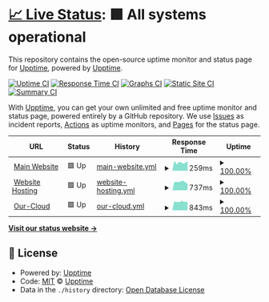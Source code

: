 # [📈 Live Status](https://status.therainbow.dev): <!--live status--> **🟩 All systems operational**

This repository contains the open-source uptime monitor and status page for [Upptime](https://upptime.js.org), powered by [Upptime](https://github.com/upptime/upptime).

[![Uptime CI](https://github.com/TheRainbowDev/upptime-monitor/workflows/Uptime%20CI/badge.svg)](https://github.com/upptime/upptime/actions?query=workflow%3A%22Uptime+CI%22)
[![Response Time CI](https://github.com/TheRainbowDev/upptime-monitor/workflows/Response%20Time%20CI/badge.svg)](https://github.com/upptime/upptime/actions?query=workflow%3A%22Response+Time+CI%22)
[![Graphs CI](https://github.com/TheRainbowDev/upptime-monitor/workflows/Graphs%20CI/badge.svg)](https://github.com/upptime/upptime/actions?query=workflow%3A%22Graphs+CI%22)
[![Static Site CI](https://github.com/TheRainbowDev/upptime-monitor/workflows/Static%20Site%20CI/badge.svg)](https://github.com/upptime/upptime/actions?query=workflow%3A%22Static+Site+CI%22)
[![Summary CI](https://github.com/TheRainbowDev/upptime-monitor/workflows/Summary%20CI/badge.svg)](https://github.com/upptime/upptime/actions?query=workflow%3A%22Summary+CI%22)

With [Upptime](https://upptime.js.org), you can get your own unlimited and free uptime monitor and status page, powered entirely by a GitHub repository. We use [Issues](https://github.com/upptime/upptime/issues) as incident reports, [Actions](https://github.com/upptime/upptime/actions) as uptime monitors, and [Pages](https://status.therainbow.dev) for the status page.

<!--start: status pages-->
<!-- This summary is generated by Upptime (https://github.com/upptime/upptime) -->
<!-- Do not edit this manually, your changes will be overwritten -->
<!-- prettier-ignore -->
| URL | Status | History | Response Time | Uptime |
| --- | ------ | ------- | ------------- | ------ |
| <img alt="" src="https://favicons.githubusercontent.com/therainbow.dev" height="13"> [Main Website](https://therainbow.dev) | 🟩 Up | [main-website.yml](https://github.com/TheRainbowDev/upptime-monitor/commits/HEAD/history/main-website.yml) | <details><summary><img alt="Response time graph" src="./graphs/main-website/response-time-week.png" height="20"> 259ms</summary><br><a href="https://status.therainbow.dev/history/main-website"><img alt="Response time 322" src="https://img.shields.io/endpoint?url=https%3A%2F%2Fraw.githubusercontent.com%2FTheRainbowDev%2Fupptime-monitor%2FHEAD%2Fapi%2Fmain-website%2Fresponse-time.json"></a><br><a href="https://status.therainbow.dev/history/main-website"><img alt="24-hour response time 166" src="https://img.shields.io/endpoint?url=https%3A%2F%2Fraw.githubusercontent.com%2FTheRainbowDev%2Fupptime-monitor%2FHEAD%2Fapi%2Fmain-website%2Fresponse-time-day.json"></a><br><a href="https://status.therainbow.dev/history/main-website"><img alt="7-day response time 259" src="https://img.shields.io/endpoint?url=https%3A%2F%2Fraw.githubusercontent.com%2FTheRainbowDev%2Fupptime-monitor%2FHEAD%2Fapi%2Fmain-website%2Fresponse-time-week.json"></a><br><a href="https://status.therainbow.dev/history/main-website"><img alt="30-day response time 277" src="https://img.shields.io/endpoint?url=https%3A%2F%2Fraw.githubusercontent.com%2FTheRainbowDev%2Fupptime-monitor%2FHEAD%2Fapi%2Fmain-website%2Fresponse-time-month.json"></a><br><a href="https://status.therainbow.dev/history/main-website"><img alt="1-year response time 322" src="https://img.shields.io/endpoint?url=https%3A%2F%2Fraw.githubusercontent.com%2FTheRainbowDev%2Fupptime-monitor%2FHEAD%2Fapi%2Fmain-website%2Fresponse-time-year.json"></a></details> | <details><summary><a href="https://status.therainbow.dev/history/main-website">100.00%</a></summary><a href="https://status.therainbow.dev/history/main-website"><img alt="All-time uptime 100.00%" src="https://img.shields.io/endpoint?url=https%3A%2F%2Fraw.githubusercontent.com%2FTheRainbowDev%2Fupptime-monitor%2FHEAD%2Fapi%2Fmain-website%2Fuptime.json"></a><br><a href="https://status.therainbow.dev/history/main-website"><img alt="24-hour uptime 100.00%" src="https://img.shields.io/endpoint?url=https%3A%2F%2Fraw.githubusercontent.com%2FTheRainbowDev%2Fupptime-monitor%2FHEAD%2Fapi%2Fmain-website%2Fuptime-day.json"></a><br><a href="https://status.therainbow.dev/history/main-website"><img alt="7-day uptime 100.00%" src="https://img.shields.io/endpoint?url=https%3A%2F%2Fraw.githubusercontent.com%2FTheRainbowDev%2Fupptime-monitor%2FHEAD%2Fapi%2Fmain-website%2Fuptime-week.json"></a><br><a href="https://status.therainbow.dev/history/main-website"><img alt="30-day uptime 100.00%" src="https://img.shields.io/endpoint?url=https%3A%2F%2Fraw.githubusercontent.com%2FTheRainbowDev%2Fupptime-monitor%2FHEAD%2Fapi%2Fmain-website%2Fuptime-month.json"></a><br><a href="https://status.therainbow.dev/history/main-website"><img alt="1-year uptime 100.00%" src="https://img.shields.io/endpoint?url=https%3A%2F%2Fraw.githubusercontent.com%2FTheRainbowDev%2Fupptime-monitor%2FHEAD%2Fapi%2Fmain-website%2Fuptime-year.json"></a></details>
| <img alt="" src="https://favicons.githubusercontent.com/rainbowdev.host" height="13"> [Website Hosting](https://rainbowdev.host) | 🟩 Up | [website-hosting.yml](https://github.com/TheRainbowDev/upptime-monitor/commits/HEAD/history/website-hosting.yml) | <details><summary><img alt="Response time graph" src="./graphs/website-hosting/response-time-week.png" height="20"> 737ms</summary><br><a href="https://status.therainbow.dev/history/website-hosting"><img alt="Response time 1199" src="https://img.shields.io/endpoint?url=https%3A%2F%2Fraw.githubusercontent.com%2FTheRainbowDev%2Fupptime-monitor%2FHEAD%2Fapi%2Fwebsite-hosting%2Fresponse-time.json"></a><br><a href="https://status.therainbow.dev/history/website-hosting"><img alt="24-hour response time 785" src="https://img.shields.io/endpoint?url=https%3A%2F%2Fraw.githubusercontent.com%2FTheRainbowDev%2Fupptime-monitor%2FHEAD%2Fapi%2Fwebsite-hosting%2Fresponse-time-day.json"></a><br><a href="https://status.therainbow.dev/history/website-hosting"><img alt="7-day response time 737" src="https://img.shields.io/endpoint?url=https%3A%2F%2Fraw.githubusercontent.com%2FTheRainbowDev%2Fupptime-monitor%2FHEAD%2Fapi%2Fwebsite-hosting%2Fresponse-time-week.json"></a><br><a href="https://status.therainbow.dev/history/website-hosting"><img alt="30-day response time 760" src="https://img.shields.io/endpoint?url=https%3A%2F%2Fraw.githubusercontent.com%2FTheRainbowDev%2Fupptime-monitor%2FHEAD%2Fapi%2Fwebsite-hosting%2Fresponse-time-month.json"></a><br><a href="https://status.therainbow.dev/history/website-hosting"><img alt="1-year response time 1199" src="https://img.shields.io/endpoint?url=https%3A%2F%2Fraw.githubusercontent.com%2FTheRainbowDev%2Fupptime-monitor%2FHEAD%2Fapi%2Fwebsite-hosting%2Fresponse-time-year.json"></a></details> | <details><summary><a href="https://status.therainbow.dev/history/website-hosting">100.00%</a></summary><a href="https://status.therainbow.dev/history/website-hosting"><img alt="All-time uptime 100.00%" src="https://img.shields.io/endpoint?url=https%3A%2F%2Fraw.githubusercontent.com%2FTheRainbowDev%2Fupptime-monitor%2FHEAD%2Fapi%2Fwebsite-hosting%2Fuptime.json"></a><br><a href="https://status.therainbow.dev/history/website-hosting"><img alt="24-hour uptime 100.00%" src="https://img.shields.io/endpoint?url=https%3A%2F%2Fraw.githubusercontent.com%2FTheRainbowDev%2Fupptime-monitor%2FHEAD%2Fapi%2Fwebsite-hosting%2Fuptime-day.json"></a><br><a href="https://status.therainbow.dev/history/website-hosting"><img alt="7-day uptime 100.00%" src="https://img.shields.io/endpoint?url=https%3A%2F%2Fraw.githubusercontent.com%2FTheRainbowDev%2Fupptime-monitor%2FHEAD%2Fapi%2Fwebsite-hosting%2Fuptime-week.json"></a><br><a href="https://status.therainbow.dev/history/website-hosting"><img alt="30-day uptime 100.00%" src="https://img.shields.io/endpoint?url=https%3A%2F%2Fraw.githubusercontent.com%2FTheRainbowDev%2Fupptime-monitor%2FHEAD%2Fapi%2Fwebsite-hosting%2Fuptime-month.json"></a><br><a href="https://status.therainbow.dev/history/website-hosting"><img alt="1-year uptime 100.00%" src="https://img.shields.io/endpoint?url=https%3A%2F%2Fraw.githubusercontent.com%2FTheRainbowDev%2Fupptime-monitor%2FHEAD%2Fapi%2Fwebsite-hosting%2Fuptime-year.json"></a></details>
| <img alt="" src="https://favicons.githubusercontent.com/our-cloud.therainbow.dev" height="13"> [Our-Cloud](https://our-cloud.therainbow.dev) | 🟩 Up | [our-cloud.yml](https://github.com/TheRainbowDev/upptime-monitor/commits/HEAD/history/our-cloud.yml) | <details><summary><img alt="Response time graph" src="./graphs/our-cloud/response-time-week.png" height="20"> 843ms</summary><br><a href="https://status.therainbow.dev/history/our-cloud"><img alt="Response time 1771" src="https://img.shields.io/endpoint?url=https%3A%2F%2Fraw.githubusercontent.com%2FTheRainbowDev%2Fupptime-monitor%2FHEAD%2Fapi%2Four-cloud%2Fresponse-time.json"></a><br><a href="https://status.therainbow.dev/history/our-cloud"><img alt="24-hour response time 852" src="https://img.shields.io/endpoint?url=https%3A%2F%2Fraw.githubusercontent.com%2FTheRainbowDev%2Fupptime-monitor%2FHEAD%2Fapi%2Four-cloud%2Fresponse-time-day.json"></a><br><a href="https://status.therainbow.dev/history/our-cloud"><img alt="7-day response time 843" src="https://img.shields.io/endpoint?url=https%3A%2F%2Fraw.githubusercontent.com%2FTheRainbowDev%2Fupptime-monitor%2FHEAD%2Fapi%2Four-cloud%2Fresponse-time-week.json"></a><br><a href="https://status.therainbow.dev/history/our-cloud"><img alt="30-day response time 2301" src="https://img.shields.io/endpoint?url=https%3A%2F%2Fraw.githubusercontent.com%2FTheRainbowDev%2Fupptime-monitor%2FHEAD%2Fapi%2Four-cloud%2Fresponse-time-month.json"></a><br><a href="https://status.therainbow.dev/history/our-cloud"><img alt="1-year response time 1771" src="https://img.shields.io/endpoint?url=https%3A%2F%2Fraw.githubusercontent.com%2FTheRainbowDev%2Fupptime-monitor%2FHEAD%2Fapi%2Four-cloud%2Fresponse-time-year.json"></a></details> | <details><summary><a href="https://status.therainbow.dev/history/our-cloud">100.00%</a></summary><a href="https://status.therainbow.dev/history/our-cloud"><img alt="All-time uptime 100.00%" src="https://img.shields.io/endpoint?url=https%3A%2F%2Fraw.githubusercontent.com%2FTheRainbowDev%2Fupptime-monitor%2FHEAD%2Fapi%2Four-cloud%2Fuptime.json"></a><br><a href="https://status.therainbow.dev/history/our-cloud"><img alt="24-hour uptime 100.00%" src="https://img.shields.io/endpoint?url=https%3A%2F%2Fraw.githubusercontent.com%2FTheRainbowDev%2Fupptime-monitor%2FHEAD%2Fapi%2Four-cloud%2Fuptime-day.json"></a><br><a href="https://status.therainbow.dev/history/our-cloud"><img alt="7-day uptime 100.00%" src="https://img.shields.io/endpoint?url=https%3A%2F%2Fraw.githubusercontent.com%2FTheRainbowDev%2Fupptime-monitor%2FHEAD%2Fapi%2Four-cloud%2Fuptime-week.json"></a><br><a href="https://status.therainbow.dev/history/our-cloud"><img alt="30-day uptime 100.00%" src="https://img.shields.io/endpoint?url=https%3A%2F%2Fraw.githubusercontent.com%2FTheRainbowDev%2Fupptime-monitor%2FHEAD%2Fapi%2Four-cloud%2Fuptime-month.json"></a><br><a href="https://status.therainbow.dev/history/our-cloud"><img alt="1-year uptime 100.00%" src="https://img.shields.io/endpoint?url=https%3A%2F%2Fraw.githubusercontent.com%2FTheRainbowDev%2Fupptime-monitor%2FHEAD%2Fapi%2Four-cloud%2Fuptime-year.json"></a></details>

<!--end: status pages-->

[**Visit our status website →**](https://status.therainbow.dev)

## 📄 License

- Powered by: [Upptime](https://github.com/upptime/upptime)
- Code: [MIT](./LICENSE) © [Upptime](https://upptime.js.org)
- Data in the `./history` directory: [Open Database License](https://opendatacommons.org/licenses/odbl/1-0/)
